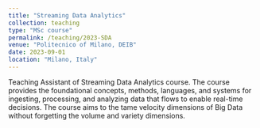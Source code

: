 ```yaml
---
title: "Streaming Data Analytics"
collection: teaching
type: "MSc course"
permalink: /teaching/2023-SDA
venue: "Politecnico of Milano, DEIB"
date: 2023-09-01
location: "Milano, Italy"
---
```


Teaching Assistant of Streaming Data Analytics course. The course provides the foundational concepts, methods, languages, and systems for ingesting, processing, and analyzing data that flows to enable real-time decisions. The course aims to the tame velocity dimensions of Big Data without forgetting the volume and variety dimensions.